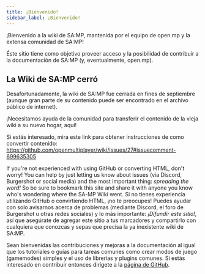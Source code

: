 ```yaml
---
title: ¡Bienvenido!
sidebar_label: ¡Bienvenido!
---
```


¡Bienvenido a la wiki de SA:MP, mantenida por el equipo de open.mp y la extensa comunidad de SA:MP!

Éste sitio tiene como objetivo proveer acceso y la posibilidad de contribuir a la documentación de SA:MP (y, eventualmente, open.mp).

## La Wiki de SA:MP cerró

Desafortunadamente, la wiki de SA:MP fue cerrada en fines de septiembre (aunque gran parte de su contenido puede ser encontrado en el archivo público de internet).

¡Necesitamos ayuda de la comunidad para transferir el contenido de la vieja wiki a su nuevo hogar, aquí!

Si estás interesado, mira este link para obtener instrucciones de como convertir contenido: https://github.com/openmultiplayer/wiki/issues/27#issuecomment-699635305

If you're not experienced with using GitHub or converting HTML, don't worry! You can help by just letting us know about issues (via Discord, Burgershot or social media) and the most important thing: _spreading the word!_ So be sure to bookmark this site and share it with anyone you know who's wondering where the SA-MP Wiki went. Si no tienes experiencia utilizando GitHub o convirtiendo HTML, ¡no te preocupes! Puedes ayudar con solo avisarnos acerca de problemas (mediante Discord, el foro de Burgershot u otras redes sociales) y lo más importante: _¡Difundir este sitio!_, así que asegúrate de agregar este sitio a tus marcadores y compartirlo con cualquiera que conozcas y sepas que precisa la ya inexistente wiki de SA:MP.

Sean bienvenidas las contribuciones y mejoras a la documentación al igual que los tutoriales o guías para tareas comunes como crear modos de juego (gamemodes) simples y el uso de librerías y plugins comunes. Si estás interesado en contribuir entonces dirígete a la [página de GitHub](https://github.com/openmultiplayer/wiki).
